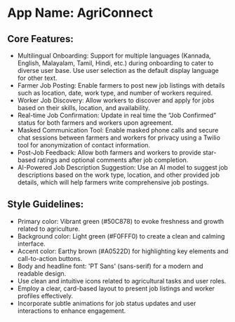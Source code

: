 # **App Name**: AgriConnect

## Core Features:

- Multilingual Onboarding: Support for multiple languages (Kannada, English, Malayalam, Tamil, Hindi, etc.) during onboarding to cater to diverse user base. Use user selection as the default display language for other text.
- Farmer Job Posting: Enable farmers to post new job listings with details such as location, date, work type, and number of workers required.
- Worker Job Discovery: Allow workers to discover and apply for jobs based on their skills, location, and availability.
- Real-time Job Confirmation: Update in real time the “Job Confirmed” status for both farmers and workers upon agreement.
- Masked Communication Tool: Enable masked phone calls and secure chat sessions between farmers and workers for privacy using a Twilio tool for anonymization of contact information.
- Post-Job Feedback: Allow both farmers and workers to provide star-based ratings and optional comments after job completion.
- AI-Powered Job Description Suggestion: Use an AI model to suggest job descriptions based on the work type, location, and other provided job details, which will help farmers write comprehensive job postings.

## Style Guidelines:

- Primary color: Vibrant green (#50C878) to evoke freshness and growth related to agriculture.
- Background color: Light green (#F0FFF0) to create a clean and calming interface.
- Accent color: Earthy brown (#A0522D) for highlighting key elements and call-to-action buttons.
- Body and headline font: 'PT Sans' (sans-serif) for a modern and readable design.
- Use clean and intuitive icons related to agricultural tasks and user roles.
- Employ a clear, card-based layout to present job listings and worker profiles effectively.
- Incorporate subtle animations for job status updates and user interactions to enhance engagement.